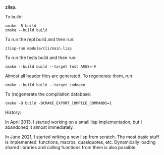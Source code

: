 **zlisp**.

To build:
```
cmake -B build
cmake --build build
```

To run the repl build and then run:
```
zlisp-run module/cli/main.lisp
```

To run the tests build and then run:
```
cmake --build build --target test ARGS=-V
```

Almost all header files are generated.
To regenerate them, run
```
cmake --build build --target codegen
```

To (re)generate the compilation database:
```
cmake -B build -DCMAKE_EXPORT_COMPILE_COMMANDS=1
```

History:

In April 2013, I started working on a small lisp implementation,
but I abandoned it almost immediately.

In June 2021, I started writing a new lisp from scratch.
The most basic stuff is implemented: functions, macros,
quasiquotes, etc. Dynamically loading shared libraries and
calling functions from them is also possible.

